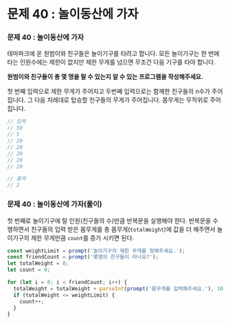 # 문제 40 : 놀이동산에 가자

### 문제 40 : 놀이동산에 가자

테마파크에 온 원범이와 친구들은 놀이기구를 타려고  합니다. 모든 놀이기구는 한 번에 타는 인원수에는 제한이 없지만 제한 무게를 넘으면 무조건 다음 기구를 타야 합니다.

**원범이와 친구들이 총 몇 명을 탈 수 있는지 알 수 있는 프로그램을 작성해주세요.**

첫 번째 입력으로 제한 무게가 주어지고 두번째 입력으로는 함께한 친구들의 n수가 주어집니다. 그 다음 차례대로 탑승할 친구들의 무게가 주어집니다. 몸무게는 무작위로 주어집니다. 

```javascript
// 입력
// 50
// 5
// 20
// 20
// 20
// 20
// 20

// 출력
// 2
```

### 문제 40 : 놀이동산에 가자\(풀이\)

첫 번째로 놀이기구에 탈 인원\(친구들의 수\)만큼 반복문을 실행해야 한다. 반복문을 수행하면서 친구들의 입력 받은 몸무게를 총 몸무게\(`totalWeight`\)에 값을 더 해주면서 놀이기구의 제한 무게만큼  `count`를 증가 시키면 된다.

```javascript
const weightLimit = prompt('놀이기구의 제한 무게를 정해주세요.');
const friendCount = prompt('몇명의 친구들이 타나요?'); 
let totalWeight = 0;
let count = 0;

for (let i = 0; i < friendCount; i++) {
  totalWeight = totalWeight + parseInt(prompt('몸무게를 입력해주세요.'), 10);
  if (totalWeight <= weightLimit) {
    count++;
  }
}

```



